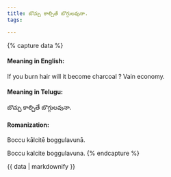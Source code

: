 ```yaml
---
title: బొచ్చు కాల్చితే బొగ్గులవునా.
tags:

---
```


{% capture data %}
#### Meaning in English:
If you burn hair will it become charcoal ?
Vain economy.

#### Meaning in Telugu:
బొచ్చు కాల్చితే బొగ్గులవునా.

#### Romanization:
Boccu kālcitē boggulavunā.

Boccu kalcite boggulavuna.
{% endcapture %}

{{ data | markdownify }}

